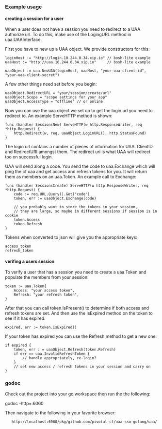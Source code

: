 ### Example usage

#### creating a session for a user

When a user does not have a session you need to redirect to a UAA authorize url.  To do this, make use of the LogingURL method in uaa.UAAInterface.

First you have to new up a UAA object. We provide constructors for this:

	loginHost := "http://login.10.244.0.34.xip.io" // bosh-lite example
	uaaHost := "http://uaa.10.244.0.34.xip.io"     // bosh-lite example
	
	uaaObject := uaa.NewUAA(loginHost, uaaHost, "your-uaa-client-id", "your-uaa-client-secret")

A few other things need set before you begin:

	uaaObject.RedirectURL = "your/session/create/url"
	uaaObject.Scope = "scope settings for your app"
	uaaObject.AccessType = "offline" // or online

Now you can use the uaa object we set up to get the login url you need to redirect to.  An example ServeHTTP method is shown:

	func (handler SessionsNew) ServeHTTP(w http.ResponseWriter, req *http.Request) {
		http.Redirect(w, req, uaaObject.LoginURL(), http.StatusFound)
	}
	
The login url contains a number of pieces of information for UAA. ClientID and RedirectURI amongst them.  The redirect uri is what UAA will redirect too on successful login.

UAA will send along a code. You send the code to uaa.Exchange which will ping the cf uaa and get access and refresh tokens for you. It will return them as members on an uaa.Token.  An example call to Exchange:

	func (handler SessionsCreate) ServeHTTP(w http.ResponseWriter, req *http.Request) {
		code := req.URL.Query().Get("code")
		token, err := uaaObject.Exchange(code)
		
		// you probably want to store the tokens in your session,
		// they are large, so maybe in different sessions if session is in cookie
		token.Access
		token.Refresh
	}
	
Tokens when converted to json will give you the appropriate keys:

	access_token
	refresh_token

	

#### verifing a users session

To verify a user that has a session you need to create a uaa.Token and populate the members from your session:

	token := uaa.Token{
		Access: "your access token",
		Refresh: "your refresh token",
	}
	
After that you can call token.IsPresent() to determine if both access and refresh tokens are set. And then use the IsExpired method on the token to see if it has expired:

	expired, err := token.IsExpired()
		
If your token has expired you can use the Refresh method to get a new one:
	
	if expired {
		token, err : = uaaObject.Refresh(token.Refresh)
		if err == uaa.InvalidRefreshToken {
			// handle appropriately, re-login?
		}
		// set new access / refresh tokens in your session and carry on
	}
	

### godoc
  
Check out the project into your go workspace then run the the following:

  godoc -http=:6060
  
Then navigate to the following in your favorite browser:
       
       http://localhost:6060/pkg/github.com/pivotal-cf/uaa-sso-golang/uaa/
